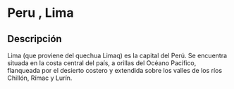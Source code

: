 # Peru , Lima 


## Descripción

Lima (que proviene del quechua Limaq) es la capital del Perú. Se encuentra situada en la costa central del país, a orillas del Océano Pacífico, flanqueada por el desierto costero y extendida sobre los valles de los ríos Chillón, Rímac y Lurín.

